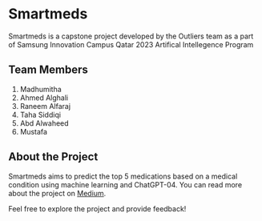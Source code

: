 # Smartmeds

Smartmeds is a capstone project developed by the Outliers team as a part of Samsung Innovation Campus Qatar 2023 Artifical Intellegence Program 

## Team Members

1. Madhumitha
2. Ahmed Alghali
3. Raneem Alfaraj
4. Taha Siddiqi
5. Abd Alwaheed
6. Mustafa

## About the Project

Smartmeds aims to predict the top 5 medications based on a medical condition using machine learning and ChatGPT-04. You can read more about the project on [Medium](https://medium.com/@ahmedalghali/predicting-the-top-5-medications-based-on-condition-using-machine-learning-and-chatgpt-04-460ee267be75).

Feel free to explore the project and provide feedback!
